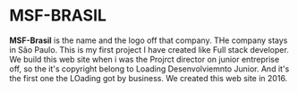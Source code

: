# MSF-BRASIL


**MSF-Brasil**  is the name and the logo off that company. THe company stays in São Paulo. This is my first project I have created like Full stack developer. We build this web site when i was the Projrct director on junior entreprise off, so the it's copyright belong to Loading Desenvolviemnto Junior. And it's the first one the LOading got by business. We created this web site in 2016.

